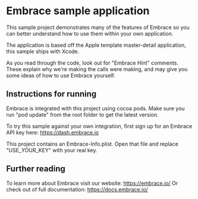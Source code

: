 # Embrace sample application

This sample project demonstrates many of the features of Embrace so you can better understand how to use them within your own application.

The application is based off the Apple template master-detail application, this sample ships with Xcode.  

As you read through the code, look out for "Embrace Hint" comments.  These explain why we're making the calls were making, and may give you some ideas of how to use Embrace yourself.

## Instructions for running
Embrace is integrated with this project using cocoa pods.  Make sure you run "pod update" from the root folder to get the latest version.

To try this sample against your own integration, first sign up for an Embrace API key here: https://dash.embrace.io

This project contains an Embrace-Info.plist.  Open that file and replace "USE_YOUR_KEY" with your real key.

## Further reading
To learn more about Embrace visit our website: https://embrace.io/
Or check out of full documentation: https://docs.embrace.io/
